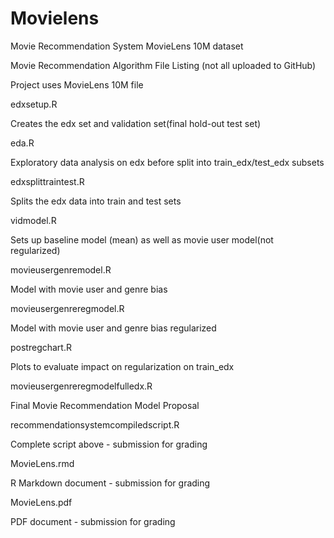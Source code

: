 # Movielens
Movie Recommendation System MovieLens 10M dataset

Movie Recommendation Algorithm File Listing (not all uploaded to GitHub)

Project uses MovieLens 10M file


edxsetup.R

Creates the edx set and validation set(final hold-out test set)


eda.R

Exploratory data analysis on edx before split into train_edx/test_edx subsets


edxsplittraintest.R

Splits the edx data into train and test sets


vidmodel.R

Sets up baseline model (mean) as well as movie user model(not regularized)


movieusergenremodel.R

Model with movie user and genre bias


movieusergenreregmodel.R

Model with movie user and genre bias regularized


postregchart.R

Plots to evaluate impact on regularization on train_edx


movieusergenreregmodelfulledx.R

Final Movie Recommendation Model Proposal


recommendationsystemcompiledscript.R

Complete script above - submission for grading


MovieLens.rmd

R Markdown document  - submission for grading


MovieLens.pdf

PDF document - submission for grading
